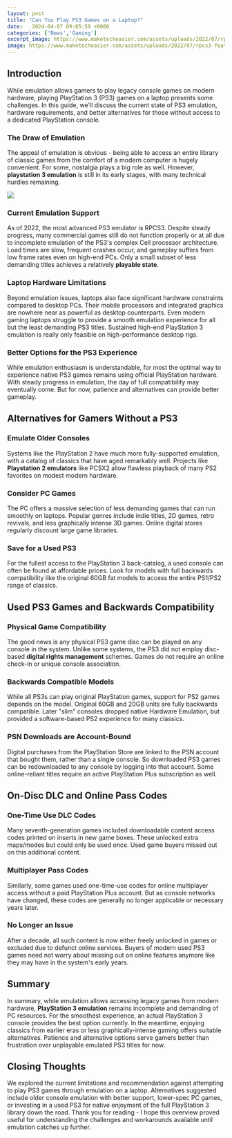 ```yaml
---
layout: post
title: "Can You Play PS3 Games on a Laptop?"
date:   2024-04-07 09:05:59 +0000
categories: ['News','Gaming']
excerpt_image: https://www.maketecheasier.com/assets/uploads/2022/07/rpcs3-feature.jpg
image: https://www.maketecheasier.com/assets/uploads/2022/07/rpcs3-feature.jpg
---
```


## Introduction
While emulation allows gamers to play legacy console games on modern hardware, playing PlayStation 3 (PS3) games on a laptop presents some challenges. In this guide, we'll discuss the current state of PS3 emulation, hardware requirements, and better alternatives for those without access to a dedicated PlayStation console. 
### The Draw of Emulation
The appeal of emulation is obvious - being able to access an entire library of classic games from the comfort of a modern computer is hugely convenient. For some, nostalgia plays a big role as well. However, **playstation 3 emulation** is still in its early stages, with many technical hurdles remaining. 

![](https://www.maketecheasier.com/assets/uploads/2022/07/rpcs3-feature.jpg)
### Current Emulation Support
As of 2022, the most advanced PS3 emulator is RPCS3. Despite steady progress, many commercial games still do not function properly or at all due to incomplete emulation of the PS3's complex Cell processor architecture. Load times are slow, frequent crashes occur, and gameplay suffers from low frame rates even on high-end PCs. Only a small subset of less demanding titles achieves a relatively **playable state**.
### Laptop Hardware Limitations 
Beyond emulation issues, laptops also face significant hardware constraints compared to desktop PCs. Their mobile processors and integrated graphics are nowhere near as powerful as desktop counterparts. Even modern gaming laptops struggle to provide a smooth emulation experience for all but the least demanding PS3 titles. Sustained high-end PlayStation 3 emulation is really only feasible on high-performance desktop rigs.  
### Better Options for the PS3 Experience
While emulation enthusiasm is understandable, for most the optimal way to experience native PS3 games remains using official PlayStation hardware. With steady progress in emulation, the day of full compatibility may eventually come. But for now, patience and alternatives can provide better gameplay.
## Alternatives for Gamers Without a PS3 
### Emulate Older Consoles
Systems like the PlayStation 2 have much more fully-supported emulation, with a catalog of classics that have aged remarkably well. Projects like **Playstation 2 emulators** like PCSX2 allow flawless playback of many PS2 favorites on modest modern hardware. 
### Consider PC Games  
The PC offers a massive selection of less demanding games that can run smoothly on laptops. Popular genres include indie titles, 2D games, retro revivals, and less graphically intense 3D games. Online digital stores regularly discount large game libraries.
### Save for a Used PS3
For the fullest access to the PlayStation 3 back-catalog, a used console can often be found at affordable prices. Look for models with full backwards compatibility like the original 60GB fat models to access the entire PS1/PS2 range of classics. 
## Used PS3 Games and Backwards Compatibility
### Physical Game Compatibility
The good news is any physical PS3 game disc can be played on any console in the system. Unlike some systems, the PS3 did not employ disc-based **digital rights management** schemes. Games do not require an online check-in or unique console association. 
### Backwards Compatible Models
While all PS3s can play original PlayStation games, support for PS2 games depends on the model. Original 60GB and 20GB units are fully backwards compatible. Later "slim" consoles dropped native Hardware Emulation, but provided a software-based PS2 experience for many classics. 
### PSN Downloads are Account-Bound
Digital purchases from the PlayStation Store are linked to the PSN account that bought them, rather than a single console. So downloaded PS3 games can be redownloaded to any console by logging into that account. Some online-reliant titles require an active PlayStation Plus subscription as well.
## On-Disc DLC and Online Pass Codes
### One-Time Use DLC Codes   
Many seventh-generation games included downloadable content access codes printed on inserts in new game boxes. These unlocked extra maps/modes but could only be used once. Used game buyers missed out on this additional content.
### Multiplayer Pass Codes   
Similarly, some games used one-time-use codes for online multiplayer access without a paid PlayStation Plus account. But as console networks have changed, these codes are generally no longer applicable or necessary years later.
### No Longer an Issue
After a decade, all such content is now either freely unlocked in games or excluded due to defunct online services. Buyers of modern used PS3 games need not worry about missing out on online features anymore like they may have in the system's early years.
## Summary
In summary, while emulation allows accessing legacy games from modern hardware, **PlayStation 3 emulation** remains incomplete and demanding of PC resources. For the smoothest experience, an actual PlayStation 3 console provides the best option currently. In the meantime, enjoying classics from earlier eras or less graphically-intense gaming offers suitable alternatives. Patience and alternative options serve gamers better than frustration over unplayable emulated PS3 titles for now.    
## Closing Thoughts
We explored the current limitations and recommendation against attempting to play PS3 games through emulation on a laptop. Alternatives suggested include older console emulation with better support, lower-spec PC games, or investing in a used PS3 for native enjoyment of the full PlayStation 3 library down the road. Thank you for reading - I hope this overview proved useful for understanding the challenges and workarounds available until emulation catches up further.